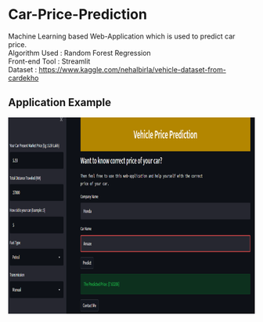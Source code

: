 # Car-Price-Prediction

Machine Learning based Web-Application which is used to predict car price.</br>
Algorithm Used : Random Forest Regression</br>
Front-end Tool : Streamlit</br>
Dataset : https://www.kaggle.com/nehalbirla/vehicle-dataset-from-cardekho
## Application Example
<p float="left">
  <img src="images/img3.png" width="800" height="400" />
</p>

